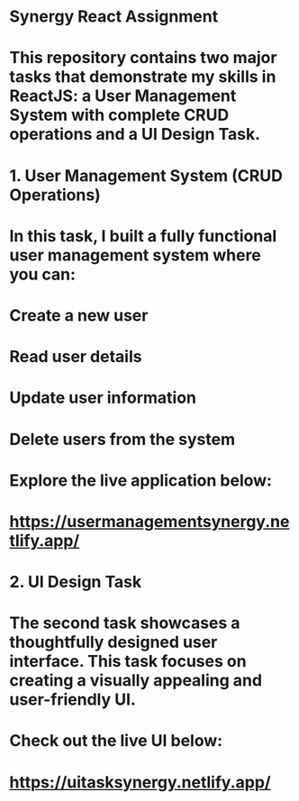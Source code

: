 
# Synergy React Assignment
# This repository contains two major tasks that demonstrate my skills in ReactJS: a User Management System with complete CRUD operations and a UI Design Task.

# 1. User Management System (CRUD Operations)
# In this task, I built a fully functional user management system where you can:

# Create a new user
# Read user details
# Update user information
# Delete users from the system
# Explore the live application below: 
# https://usermanagementsynergy.netlify.app/

# 2. UI Design Task
# The second task showcases a thoughtfully designed user interface. This task focuses on creating a visually appealing and user-friendly UI.

# Check out the live UI below:
#  https://uitasksynergy.netlify.app/ 